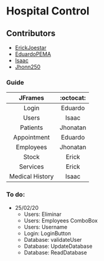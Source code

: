 # Hospital Control

## Contributors
<ul>
  <li>
    <a href="https://github.com/ErickJoestar">ErickJoestar</a>
  </li> 
    <li>
    <a href="https://github.com/EduardoPEMA">EduardoPEMA</a>
  </li> 
    <li>
    <a href="https://github.com/isaacfulcrum">Isaac</a>
  </li> 
    <li>
    <a href="https://github.com/Jhonn250">Jhonn250</a>
  </li> 
</ul>

### Guide

|JFrames| :octocat: |
|:-------:|:------:|
|Login | Eduardo |
|Users | Isaac |
|Patients | Jhonatan |
|Appointment | Eduardo |
|Employees | Jhonatan |
|Stock | Erick |
|Services | Erick |
|Medical History | Isaac |

### To do:

- 25/02/20
  - Users: Eliminar
  - Users: Employees ComboBox
  - Users: Username
  - Login: LoginButton
  - Database: validateUser
  - Database: UpdateDatabase
  - Database: ReadDatabase